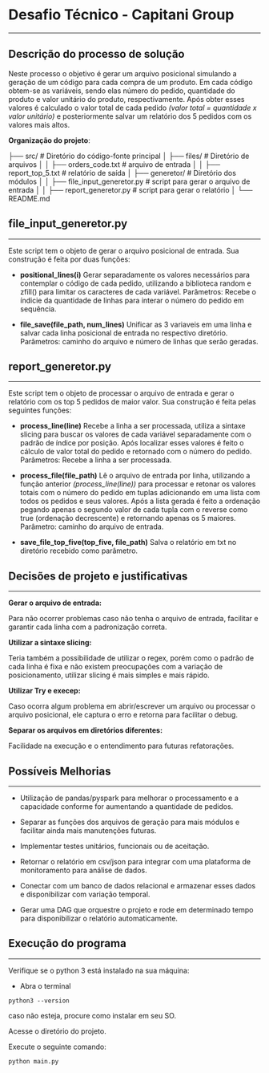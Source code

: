 # Desafio Técnico - Capitani Group
---
## Descrição do processo de solução

Neste processo o objetivo é gerar um arquivo posicional simulando a geração de um código para cada compra de um produto. Em cada código obtem-se as variáveis, sendo elas número do pedido, quantidade do produto e valor unitário do produto, respectivamente. Após obter esses valores é calculado o valor total de cada pedido *(valor total = quantidade x valor unitário)* e posteriormente salvar um relatório dos 5 pedidos com os valores mais altos.  

**Organização do projeto**:

├── src/               # Diretório do código-fonte principal
│   ├── files/ # Diretório de arquivos
│   │   ├── orders_code.txt # arquivo de entrada
│   │   ├── report_top_5.txt # relatório de saída
│   ├── generetor/           # Diretório dos módulos
│   │   ├── file_input_generetor.py # script para gerar o arquivo de entrada
│   │   ├── report_generetor.py # script para gerar o relatório
│   └── README.md   

## file_input_generetor.py
---
Este script tem o objeto de gerar o arquivo posicional de entrada. Sua construção é feita por duas funções:

- **positional_lines(i)**
 Gerar separadamente os valores necessários para contemplar o código de cada pedido, utilizando a biblioteca random e zfill() para limitar os caracteres de cada variável. 
 Parâmetros: Recebe o índicie da quantidade de linhas para interar o número do pedido em sequência.

 - **file_save(file_path, num_lines)**
 Unificar as 3 variaveis em uma linha e salvar cada linha posicional de entrada no respectivo diretório.
 Parâmetros: caminho do arquivo e número de linhas que serão geradas. 

 ## report_generetor.py
---
 Este script tem o objeto de processar o arquivo de entrada e gerar o relatório com os top 5 pedidos de maior valor. Sua construção é feita pelas seguintes funções:

 - **process_line(line)**
 Recebe a linha a ser processada, utiliza a sintaxe slicing para buscar os valores de cada variável separadamente com o padrão de índice por posição. Após localizar esses valores é feito o cálculo de valor total do pedido e retornado com o número do pedido.
 Parâmetros: Recebe a linha a ser processada.

 - **process_file(file_path)**
 Lê o arquivo de entrada por linha, utilizando a função anterior *(process_line(line))* para processar e retonar os valores totais com o número do pedido em tuplas adicionando em uma lista com todos os pedidos e seus valores. Após a lista gerada é feito a ordenação pegando apenas o segundo valor de cada tupla com o reverse como true (ordenação decrescente) e retornando apenas os 5 maiores. 
 Parâmetro: caminho do arquivo de entrada.

- **save_file_top_five(top_five, file_path)**
Salva o relatório em txt no diretório recebido como parâmetro.

## Decisões de projeto e justificativas
---
**Gerar o arquivo de entrada:**

Para não ocorrer problemas caso não tenha o arquivo de entrada, facilitar e garantir cada linha com a padronização correta.

**Utilizar a sintaxe slicing:**

Teria também a possibilidade de utilizar o regex, porém como o padrão de cada linha é fixa e não existem preocupações com a variação de posicionamento, utilizar slicing é mais simples e mais rápido. 

**Utilizar Try e execep:**

Caso ocorra algum problema em abrir/escrever um arquivo ou processar o arquivo posicional, ele captura o erro e retorna para facilitar o debug.

**Separar os arquivos em diretórios diferentes:**

Facilidade na execução e o entendimento para futuras refatorações.

## Possíveis Melhorias
---

- Utilização de pandas/pyspark para melhorar o processamento e a capacidade conforme for aumentando a quantidade de pedidos.

- Separar as funções dos arquivos de geração para mais módulos e facilitar ainda mais manutenções futuras.

- Implementar testes unitários, funcionais ou de aceitação.

- Retornar o relatório em csv/json para integrar com uma plataforma de monitoramento para análise de dados.

- Conectar com um banco de dados relacional e armazenar esses dados e disponibilizar com variação temporal. 

- Gerar uma DAG que orquestre o projeto e rode em determinado tempo para disponibilizar o relatório automaticamente.

##  Execução do programa
---
Verifique se o python 3 está instalado na sua máquina:

- Abra o terminal

`python3 --version`

caso não esteja, procure como instalar em seu SO.

Acesse o diretório do projeto.

Execute o seguinte comando:

`python main.py`






